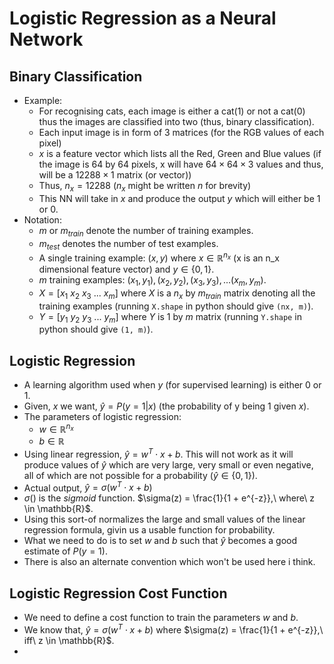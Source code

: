 # Logistic Regression as a Neural Network
## Binary Classification
- Example:
    - For recognising cats, each image is either a cat(1) or not a cat(0) thus the images are classified into two (thus, binary classification).
    - Each input image is in form of 3 matrices (for the RGB values of each pixel)
    - $x$ is a feature vector which lists all the Red, Green and Blue values (if the image is 64 by 64 pixels, x will have $64 \times 64 \times 3$ values and thus, will be a $12288 \times 1$ matrix (or vector))
    - Thus, $n_x = 12288$ ($n_x$ might be written $n$ for brevity)
    - This NN will take in $x$ and produce the output $y$ which will either be $1$ or $0$.
- Notation:
    - $m$ or $m_{train}$ denote the number of training examples.
    - $m_{test}$ denotes the number of test examples.
    - A single training example: $(x, y)$ where $x \in \mathbb{R} ^{n_x}$ (x is an n_x dimensional feature vector) and $y \in \{0, 1\}$.
    - $m$ training examples: $(x_1, y_1), (x_2, y_2), (x_3, y_3), ... (x_m, y_m)$.
    - $X = [x_1\ x_2\ x_3\ ...\ x_m]$ where $X$ is a $n_x$ by $m_{train}$ matrix denoting all the training examples (running `X.shape` in python should give `(nx, m)`).
    - $Y = [y_1\ y_2\ y_3\ ...\ y_m]$ where $Y$ is  $1$ by $m$ matrix (running `Y.shape` in python should give `(1, m)`).
## Logistic Regression
- A learning algorithm used when $y$ (for supervised learning) is either $0$ or $1$.
- Given, $x$ we want, $\hat{y} = P(y=1|x)$ (the probability of y being $1$ given $x$).
- The parameters of logistic regression:
    - $w \in \mathbb{R}^{n_x}$
    - $b \in \mathbb{R}$
- Using linear regression, $\hat{y} = w^T \cdot x + b$. This will not work as it will produce values of $\hat{y}$ which are very large, very small or even negative, all of which are not possible for a probability ($\hat{y} \in \{0, 1\}$).
- Actual output, $\hat{y} = \sigma(w^T\cdot x + b)$
- $\sigma()$ is the _sigmoid_ function. $\sigma(z) = \frac{1}{1 + e^{-z}},\ where\ z \in \mathbb{R}$.
- Using this sort-of normalizes the large and small values of the linear regression formula, givin us a usable function for probability.
- What we need to do is to set $w$ and $b$ such that $\hat{y}$ becomes a good estimate of $P(y=1)$.
- There is also an alternate convention which won't be used here i think.
## Logistic Regression Cost Function
- We need to define a cost function to train the parameters $w$ and $b$.
- We know that, $\hat{y} = \sigma(w^T\cdot x + b)$ where $\sigma(z) = \frac{1}{1 + e^{-z}},\ iff\ z \in \mathbb{R}$.
- 
